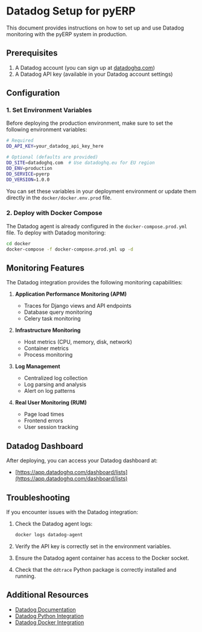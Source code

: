 # Datadog Setup for pyERP

This document provides instructions on how to set up and use Datadog monitoring with the pyERP system in production.

## Prerequisites

1. A Datadog account (you can sign up at [datadoghq.com](https://www.datadoghq.com/))
2. A Datadog API key (available in your Datadog account settings)

## Configuration

### 1. Set Environment Variables

Before deploying the production environment, make sure to set the following environment variables:

```bash
# Required
DD_API_KEY=your_datadog_api_key_here

# Optional (defaults are provided)
DD_SITE=datadoghq.com  # Use datadoghq.eu for EU region
DD_ENV=production
DD_SERVICE=pyerp
DD_VERSION=1.0.0
```

You can set these variables in your deployment environment or update them directly in the `docker/docker.env.prod` file.

### 2. Deploy with Docker Compose

The Datadog agent is already configured in the `docker-compose.prod.yml` file. To deploy with Datadog monitoring:

```bash
cd docker
docker-compose -f docker-compose.prod.yml up -d
```

## Monitoring Features

The Datadog integration provides the following monitoring capabilities:

1. **Application Performance Monitoring (APM)**
   - Traces for Django views and API endpoints
   - Database query monitoring
   - Celery task monitoring

2. **Infrastructure Monitoring**
   - Host metrics (CPU, memory, disk, network)
   - Container metrics
   - Process monitoring

3. **Log Management**
   - Centralized log collection
   - Log parsing and analysis
   - Alert on log patterns

4. **Real User Monitoring (RUM)**
   - Page load times
   - Frontend errors
   - User session tracking

## Datadog Dashboard

After deploying, you can access your Datadog dashboard at:
- [https://app.datadoghq.com/dashboard/lists](https://app.datadoghq.com/dashboard/lists)

## Troubleshooting

If you encounter issues with the Datadog integration:

1. Check the Datadog agent logs:
   ```bash
   docker logs datadog-agent
   ```

2. Verify the API key is correctly set in the environment variables.

3. Ensure the Datadog agent container has access to the Docker socket.

4. Check that the `ddtrace` Python package is correctly installed and running.

## Additional Resources

- [Datadog Documentation](https://docs.datadoghq.com/)
- [Datadog Python Integration](https://docs.datadoghq.com/tracing/setup_overview/setup/python/)
- [Datadog Docker Integration](https://docs.datadoghq.com/agent/docker/)
